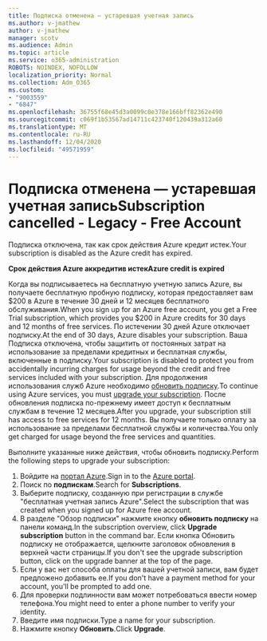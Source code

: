 ```yaml
---
title: Подписка отменена — устаревшая учетная запись
ms.author: v-jmathew
author: v-jmathew
manager: scotv
ms.audience: Admin
ms.topic: article
ms.service: o365-administration
ROBOTS: NOINDEX, NOFOLLOW
localization_priority: Normal
ms.collection: Adm_O365
ms.custom:
- "9003559"
- "6847"
ms.openlocfilehash: 36755f68e45d3a0099c0e378e166bff82362e490
ms.sourcegitcommit: c069f1b53567ad14711c423740f120439a312a60
ms.translationtype: MT
ms.contentlocale: ru-RU
ms.lasthandoff: 12/04/2020
ms.locfileid: "49571959"
---
```

# <a name="subscription-cancelled---legacy---free-account"></a><span data-ttu-id="a861c-102">Подписка отменена — устаревшая учетная запись</span><span class="sxs-lookup"><span data-stu-id="a861c-102">Subscription cancelled - Legacy - Free Account</span></span>

<span data-ttu-id="a861c-103">Подписка отключена, так как срок действия Azure кредит истек.</span><span class="sxs-lookup"><span data-stu-id="a861c-103">Your subscription is disabled as the Azure credit has expired.</span></span>

<span data-ttu-id="a861c-104">**Срок действия Azure аккредитив истек**</span><span class="sxs-lookup"><span data-stu-id="a861c-104">**Azure credit is expired**</span></span>

<span data-ttu-id="a861c-105">Когда вы подписываетесь на бесплатную учетную запись Azure, вы получаете бесплатную пробную подписку, которая предоставляет вам $200 в Azure в течение 30 дней и 12 месяцев бесплатного обслуживания.</span><span class="sxs-lookup"><span data-stu-id="a861c-105">When you sign up for an Azure free account, you get a Free Trial subscription, which provides you $200 in Azure credits for 30 days and 12 months of free services.</span></span> <span data-ttu-id="a861c-106">По истечении 30 дней Azure отключает подписку.</span><span class="sxs-lookup"><span data-stu-id="a861c-106">At the end of 30 days, Azure disables your subscription.</span></span> <span data-ttu-id="a861c-107">Ваша Подписка отключена, чтобы защитить от постоянных затрат на использование за пределами кредитных и бесплатная службы, включенные в подписку.</span><span class="sxs-lookup"><span data-stu-id="a861c-107">Your subscription is disabled to protect you from accidentally incurring charges for usage beyond the credit and free services included with your subscription.</span></span> <span data-ttu-id="a861c-108">Для продолжения использования служб Azure необходимо [обновить подписку](https://docs.microsoft.com/azure/cost-management-billing/manage/upgrade-azure-subscription).</span><span class="sxs-lookup"><span data-stu-id="a861c-108">To continue using Azure services, you must [upgrade your subscription](https://docs.microsoft.com/azure/cost-management-billing/manage/upgrade-azure-subscription).</span></span> <span data-ttu-id="a861c-109">После обновления подписка по-прежнему имеет доступ к бесплатным службам в течение 12 месяцев.</span><span class="sxs-lookup"><span data-stu-id="a861c-109">After you upgrade, your subscription still has access to free services for 12 months.</span></span> <span data-ttu-id="a861c-110">Вы получаете только оплату за использование за пределами бесплатной службы и количества.</span><span class="sxs-lookup"><span data-stu-id="a861c-110">You only get charged for usage beyond the free services and quantities.</span></span>

<span data-ttu-id="a861c-111">Выполните указанные ниже действия, чтобы обновить подписку.</span><span class="sxs-lookup"><span data-stu-id="a861c-111">Perform the following steps to upgrade your subscription:</span></span>

1. <span data-ttu-id="a861c-112">Войдите на [портал Azure](https://portal.azure.com/).</span><span class="sxs-lookup"><span data-stu-id="a861c-112">Sign in to the [Azure portal](https://portal.azure.com/).</span></span>
2. <span data-ttu-id="a861c-113">Поиск по **подпискам**.</span><span class="sxs-lookup"><span data-stu-id="a861c-113">Search for **Subscriptions**.</span></span>
3. <span data-ttu-id="a861c-114">Выберите подписку, созданную при регистрации в службе "бесплатная учетная запись Azure".</span><span class="sxs-lookup"><span data-stu-id="a861c-114">Select the subscription that was created when you signed up for Azure free account.</span></span>
4. <span data-ttu-id="a861c-115">В разделе "Обзор подписки" нажмите кнопку **обновить подписку** на панели команд.</span><span class="sxs-lookup"><span data-stu-id="a861c-115">In the subscription overview, click **Upgrade subscription** button in the command bar.</span></span> <span data-ttu-id="a861c-116">Если кнопка Обновить подписку не отображается, щелкните заголовок обновления в верхней части страницы.</span><span class="sxs-lookup"><span data-stu-id="a861c-116">If you don't see the upgrade subscription button, click on the upgrade banner at the top of the page.</span></span>
5. <span data-ttu-id="a861c-117">Если у вас нет способа оплаты для вашей учетной записи, вам будет предложено добавить ее.</span><span class="sxs-lookup"><span data-stu-id="a861c-117">If you don't have a payment method for your account, you'll be prompted to add one.</span></span>
6. <span data-ttu-id="a861c-118">Для проверки подлинности вам может потребоваться ввести номер телефона.</span><span class="sxs-lookup"><span data-stu-id="a861c-118">You might need to enter a phone number to verify your identity.</span></span>
7. <span data-ttu-id="a861c-119">Введите имя подписки.</span><span class="sxs-lookup"><span data-stu-id="a861c-119">Type a name for your subscription.</span></span>
8. <span data-ttu-id="a861c-120">Нажмите кнопку  **Обновить**.</span><span class="sxs-lookup"><span data-stu-id="a861c-120">Click  **Upgrade**.</span></span>
